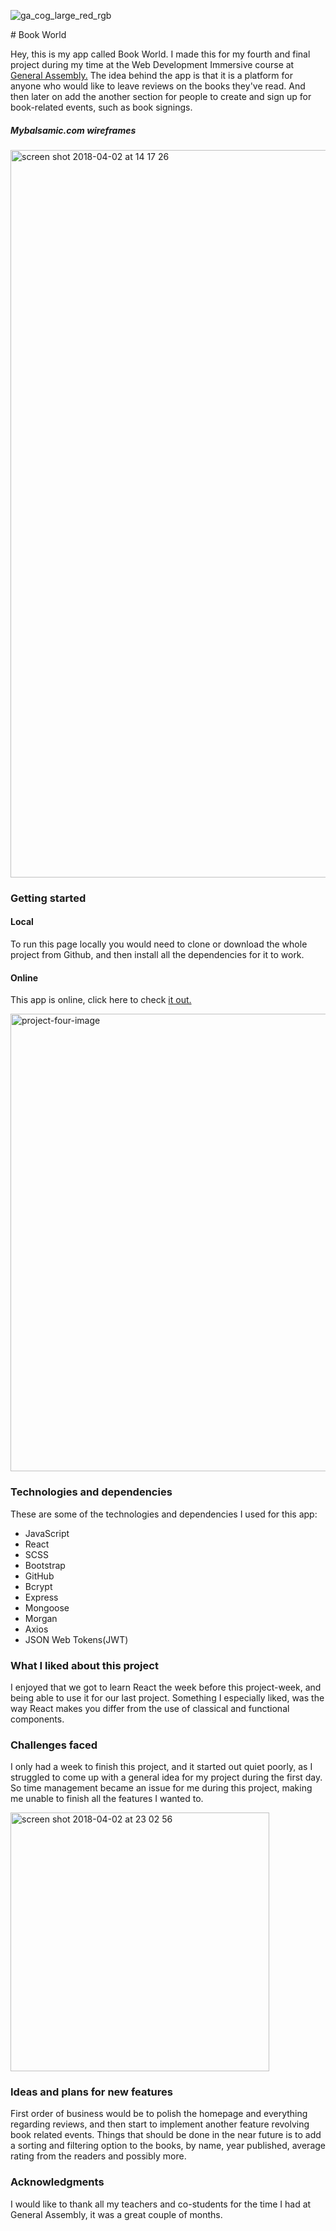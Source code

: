 ![ga_cog_large_red_rgb](https://cloud.githubusercontent.com/assets/40461/8183776/469f976e-1432-11e5-8199-6ac91363302b.png)

# Book World

Hey, this is my app called Book World. I made this for my fourth and final project during my time at the Web Development Immersive course at [General Assembly.](https://generalassemb.ly/) The idea behind the app is that it is a platform for anyone who would like to leave reviews on the books they've read. And then later on add the another section for people to create and sign up for book-related events, such as book signings.

##### Mybalsamic.com wireframes

<img width="1164" alt="screen shot 2018-04-02 at 14 17 26" src="https://user-images.githubusercontent.com/33283923/38197554-ac863af6-3680-11e8-8486-d048d246f9f4.png">


### Getting started
#### Local
To run this page locally you would need to clone or download the whole project from Github, and then install all the dependencies for it to work.
#### Online
This app is online, click here to check [it out.](https://book-world-app.herokuapp.com/)

<img width="732" alt="project-four-image" src="https://user-images.githubusercontent.com/33283923/38197615-174aa93a-3681-11e8-9152-1e0111123e95.png">

### Technologies and dependencies
These are some of the technologies and dependencies I used for this app:

-	JavaScript
- React
- SCSS
- Bootstrap
- GitHub
- Bcrypt
- Express
- Mongoose
- Morgan
- Axios
- JSON Web Tokens(JWT)


### What I liked about this project
I enjoyed that we got to learn React the week before this project-week, and being able to use it for our last project. Something I especially liked, was the way React makes you differ from the use of classical and functional components.

### Challenges faced
I only had a week to finish this project, and it started out quiet poorly, as I struggled to come up with a general idea for my project during the first day. So time management became an issue for me during this project, making me unable to finish all the features I wanted to.

<img width="414" alt="screen shot 2018-04-02 at 23 02 56" src="https://user-images.githubusercontent.com/33283923/38218559-178ef736-36ca-11e8-8979-a2d75f0c6c91.png">

### Ideas and plans for new features
First order of business would be to polish the homepage and everything regarding reviews, and then start to implement another feature revolving book related events. Things that should be done in the near future is to add a sorting and filtering option to the books, by name, year published, average rating from the readers and possibly more.

### Acknowledgments
I would like to thank all my teachers and co-students for the time I had at General Assembly, it was a great couple of months.
